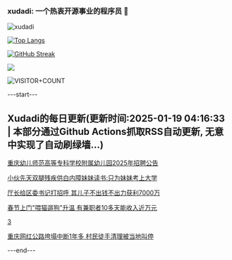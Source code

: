 ### xudadi: 一个热衷开源事业的程序员 👋

![xudadi](https://github-readme-stats-git-masterorgs-github-readme-stats-team.vercel.app/api?username=xudadi)

[![Top Langs](https://github-readme-stats.vercel.app/api/top-langs/?username=xudadi)](https://github.com/anuraghazra/github-readme-stats)

[![GitHub Streak](https://streak-stats.demolab.com?user=xudadi&locale=zh_Hans)](https://git.io/streak-stats)

![](https://raw.githubusercontent.com/xudadi/xudadi/main/assets/github-contribution-grid-snake.svg)

![VISITOR+COUNT](https://komarev.com/ghpvc/?username=xudadi&label=VISITOR+COUNT)


---start---

## Xudadi的每日更新(更新时间:2025-01-19 04:16:33 | 本部分通过Github Actions抓取RSS自动更新, 无意中实现了自动刷绿墙...)

[重庆幼儿师范高等专科学校附属幼儿园2025年招聘公告](https://www.gongkaoleida.com/article/2269537)

[小伙先天双腿残疾供白内障妹妹读书:只为妹妹考上大学](https://m.163.com/news/article/JM7G213S051492T3.html)

[厅长给区委书记打招呼 其儿子不出钱不出力获利7000万](https://m.163.com/news/article/JM4T2JSH0530M570.html)

[春节上门"喂猫遛狗"升温 有兼职者10多天能收入近万元](https://m.163.com/news/article/JM753MFU051492T3.html)

[3](https://m.163.com/touch/news/sub/domestic)

[重庆网红公路垮塌中断1年多 村民徒手清理被当地叫停](https://m.163.com/news/article/JM753L33051492T3.html)

---end---
